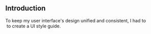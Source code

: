 ## Introduction 

To keep my user interface's design unified and consistent, I had to  to create a UI style guide. 